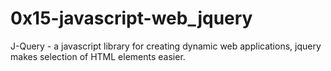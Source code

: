 # 0x15-javascript-web_jquery

J-Query - a javascript library for creating dynamic web applications, jquery makes selection of HTML elements easier.
